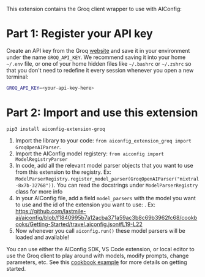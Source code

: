 This extension contains the Groq client wrapper to use with AIConfig:

# Part 1: Register your API key

Create an API key from the Groq [website](https://console.groq.com/keys) and save it in your environment under the name `GROQ_API_KEY`. We recommend saving it into your home `~/.env` file, or one of your home hidden files like `~/.bashrc` or `~/.zshrc` so that you don't need to redefine it every session whenever you open a new terminal:

```bash
GROQ_API_KEY=<your-api-key-here>
```

# Part 2: Import and use this extension

`pip3 install aiconfig-extension-groq`

1. Import the library to your code: `from aiconfig_extension_groq import GroqOpenAIParser`.
2. Import the AIConfig model registery: `from aiconfig import ModelRegistryParser`
3. In code, add all the relevant model parser objects that you want to use from this extension to the registry. Ex: `ModelParserRegistry.register_model_parser(GroqOpenAIParser("mixtral-8x7b-32768"))`. You can read the docstrings under `ModelParserRegistry` class for more info
4. In your AIConfig file, add a field `model_parsers` with the model you want to use and the id of the extension you want to use: . Ex: https://github.com/lastmile-ai/aiconfig/blob/f1840995b7a12acba371a59ac3b8c69b3962fc68/cookbooks/Getting-Started/travel.aiconfig.json#L19-L22
5. Now whenever you call `aiconfig.run()` these model parsers will be loaded and available!

You can use either the AIConfig SDK, VS Code extension, or local editor to use the Groq client to play around with models, modify prompts, change parameters, etc. See this [cookbook example]() for more details on getting started.
